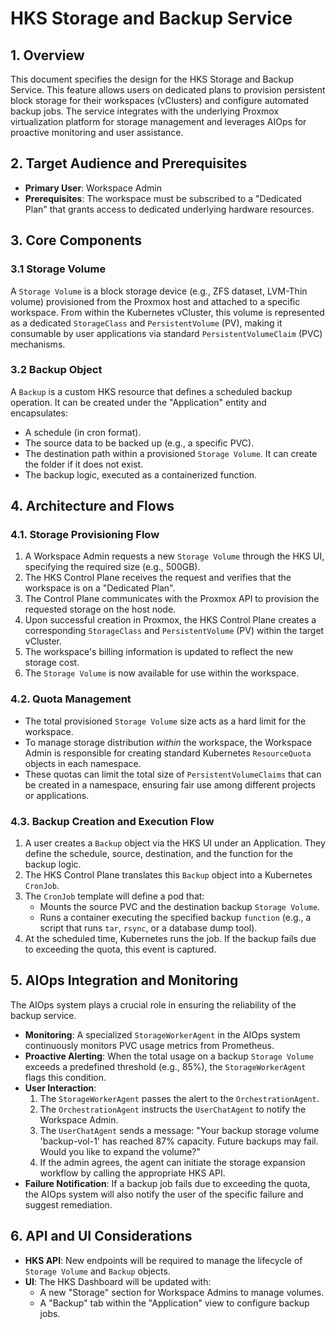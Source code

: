 # HKS Storage and Backup Service

## 1. Overview

This document specifies the design for the HKS Storage and Backup Service. This feature allows users on dedicated plans to provision persistent block storage for their workspaces (vClusters) and configure automated backup jobs. The service integrates with the underlying Proxmox virtualization platform for storage management and leverages AIOps for proactive monitoring and user assistance.

## 2. Target Audience and Prerequisites

- **Primary User**: Workspace Admin
- **Prerequisites**: The workspace must be subscribed to a "Dedicated Plan" that grants access to dedicated underlying hardware resources.

## 3. Core Components

### 3.1 Storage Volume

A `Storage Volume` is a block storage device (e.g., ZFS dataset, LVM-Thin volume) provisioned from the Proxmox host and attached to a specific workspace. From within the Kubernetes vCluster, this volume is represented as a dedicated `StorageClass` and `PersistentVolume` (PV), making it consumable by user applications via standard `PersistentVolumeClaim` (PVC) mechanisms.

### 3.2 Backup Object

A `Backup` is a custom HKS resource that defines a scheduled backup operation. It can be created under the "Application" entity and encapsulates:

- A schedule (in cron format).
- The source data to be backed up (e.g., a specific PVC).
- The destination path within a provisioned `Storage Volume`. It can create the folder if it does not exist.
- The backup logic, executed as a containerized function.

## 4. Architecture and Flows

### 4.1. Storage Provisioning Flow

1.  A Workspace Admin requests a new `Storage Volume` through the HKS UI, specifying the required size (e.g., 500GB).
2.  The HKS Control Plane receives the request and verifies that the workspace is on a "Dedicated Plan".
3.  The Control Plane communicates with the Proxmox API to provision the requested storage on the host node.
4.  Upon successful creation in Proxmox, the HKS Control Plane creates a corresponding `StorageClass` and `PersistentVolume` (PV) within the target vCluster.
5.  The workspace's billing information is updated to reflect the new storage cost.
6.  The `Storage Volume` is now available for use within the workspace.

### 4.2. Quota Management

- The total provisioned `Storage Volume` size acts as a hard limit for the workspace.
- To manage storage distribution _within_ the workspace, the Workspace Admin is responsible for creating standard Kubernetes `ResourceQuota` objects in each namespace.
- These quotas can limit the total size of `PersistentVolumeClaims` that can be created in a namespace, ensuring fair use among different projects or applications.

### 4.3. Backup Creation and Execution Flow

1.  A user creates a `Backup` object via the HKS UI under an Application. They define the schedule, source, destination, and the function for the backup logic.
2.  The HKS Control Plane translates this `Backup` object into a Kubernetes `CronJob`.
3.  The `CronJob` template will define a pod that:
    - Mounts the source PVC and the destination backup `Storage Volume`.
    - Runs a container executing the specified backup `function` (e.g., a script that runs `tar`, `rsync`, or a database dump tool).
4.  At the scheduled time, Kubernetes runs the job. If the backup fails due to exceeding the quota, this event is captured.

## 5. AIOps Integration and Monitoring

The AIOps system plays a crucial role in ensuring the reliability of the backup service.

- **Monitoring**: A specialized `StorageWorkerAgent` in the AIOps system continuously monitors PVC usage metrics from Prometheus.
- **Proactive Alerting**: When the total usage on a backup `Storage Volume` exceeds a predefined threshold (e.g., 85%), the `StorageWorkerAgent` flags this condition.
- **User Interaction**:
  1.  The `StorageWorkerAgent` passes the alert to the `OrchestrationAgent`.
  2.  The `OrchestrationAgent` instructs the `UserChatAgent` to notify the Workspace Admin.
  3.  The `UserChatAgent` sends a message: "Your backup storage volume 'backup-vol-1' has reached 87% capacity. Future backups may fail. Would you like to expand the volume?"
  4.  If the admin agrees, the agent can initiate the storage expansion workflow by calling the appropriate HKS API.
- **Failure Notification**: If a backup job fails due to exceeding the quota, the AIOps system will also notify the user of the specific failure and suggest remediation.

## 6. API and UI Considerations

- **HKS API**: New endpoints will be required to manage the lifecycle of `Storage Volume` and `Backup` objects.
- **UI**: The HKS Dashboard will be updated with:
  - A new "Storage" section for Workspace Admins to manage volumes.
  - A "Backup" tab within the "Application" view to configure backup jobs.

